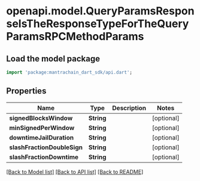 # openapi.model.QueryParamsResponseIsTheResponseTypeForTheQueryParamsRPCMethodParams

## Load the model package
```dart
import 'package:mantrachain_dart_sdk/api.dart';
```

## Properties
Name | Type | Description | Notes
------------ | ------------- | ------------- | -------------
**signedBlocksWindow** | **String** |  | [optional] 
**minSignedPerWindow** | **String** |  | [optional] 
**downtimeJailDuration** | **String** |  | [optional] 
**slashFractionDoubleSign** | **String** |  | [optional] 
**slashFractionDowntime** | **String** |  | [optional] 

[[Back to Model list]](../README.md#documentation-for-models) [[Back to API list]](../README.md#documentation-for-api-endpoints) [[Back to README]](../README.md)


